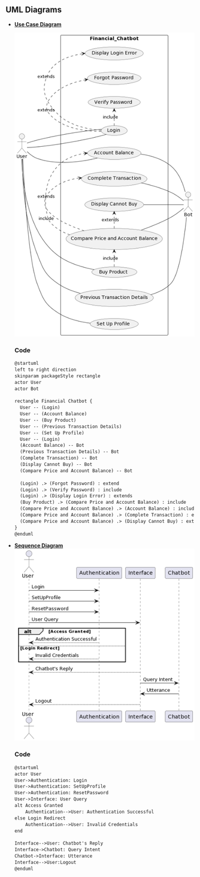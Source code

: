 ## UML Diagrams



- **[Use Case Diagram](https://github.com/gargdevanshi1/18103045-Software-Testing-Lab/blob/main/Assignment%201/usecase.png)**

  ![Use Case Diagram](https://github.com/gargdevanshi1/18103045-Software-Testing-Lab/blob/main/Assignment%201/usecase.png)

  ### Code

  ```markdown
  @startuml
  left to right direction
  skinparam packageStyle rectangle
  actor User
  actor Bot

  rectangle Financial Chatbot {
    User -- (Login)
    User -- (Account Balance)
    User -- (Buy Product)
    User -- (Previous Transaction Details)
    User -- (Set Up Profile)
    User -- (Login)
    (Account Balance) -- Bot
    (Previous Transaction Details) -- Bot
    (Complete Transaction) -- Bot
    (Display Cannot Buy) -- Bot
    (Compare Price and Account Balance) -- Bot

    (Login) .> (Forgot Password) : extend
    (Login) .> (Verify Password) : include
    (Login) .> (Display Login Error) : extends
    (Buy Product) .> (Compare Price and Account Balance) : include
    (Compare Price and Account Balance) .> (Account Balance) : include
    (Compare Price and Account Balance) .> (Complete Transaction) : extend
    (Compare Price and Account Balance) .> (Display Cannot Buy) : extend
  }
  @enduml
  ```
  
- **[Sequence Diagram](https://github.com/gargdevanshi1/18103045-Software-Testing-Lab/blob/main/Assignment%201/sequence.png)**
  ![Sequence Diagram](https://github.com/gargdevanshi1/18103045-Software-Testing-Lab/blob/main/Assignment%201/sequence.png)
  
  ### Code
  
  ```markdown
  @startuml
  actor User
  User->Authentication: Login
  User->Authentication: SetUpProfile
  User->Authentication: ResetPassword
  User->Interface: User Query
  alt Access Granted
      Authentication-->User: Authentication Successful
  else Login Redirect
      Authentication-->User: Invalid Credentials
  end

  Interface-->User: Chatbot's Reply
  Interface->Chatbot: Query Intent
  Chatbot->Interface: Utterance
  Interface-->User:Logout
  @enduml
  ```
